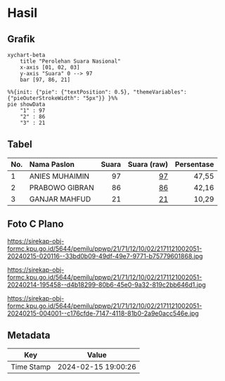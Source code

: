 # Hasil

## Grafik

```mermaid
xychart-beta
    title "Perolehan Suara Nasional"
    x-axis [01, 02, 03]
    y-axis "Suara" 0 --> 97
    bar [97, 86, 21]
```

```mermaid
%%{init: {"pie": {"textPosition": 0.5}, "themeVariables": {"pieOuterStrokeWidth": "5px"}} }%%
pie showData
    "1" : 97
    "2" : 86
    "3" : 21
```

## Tabel

| No. | Nama Paslon    | Suara | Suara (raw) | Persentase |
|:--- |:-------------- | -----:| -----------:| ----------:|
| 1   | ANIES MUHAIMIN | 97    | [97][p-1]   | 47,55      |
| 2   | PRABOWO GIBRAN | 86    | [86][p-2]   | 42,16      |
| 3   | GANJAR MAHFUD  | 21    | [21][p-3]   | 10,29      |


[p-1]: https://github.com/gigit-pemilu/pemilu-2024/blob/main/pilpres/hitung-suara/sub/21-kepulauan-riau/sub/71-kota-batam/sub/12-batu-aji/sub/1002-buliang/sub/051-tps/sub/paslon-1.txt
[p-2]: https://github.com/gigit-pemilu/pemilu-2024/blob/main/pilpres/hitung-suara/sub/21-kepulauan-riau/sub/71-kota-batam/sub/12-batu-aji/sub/1002-buliang/sub/051-tps/sub/paslon-2.txt
[p-3]: https://github.com/gigit-pemilu/pemilu-2024/blob/main/pilpres/hitung-suara/sub/21-kepulauan-riau/sub/71-kota-batam/sub/12-batu-aji/sub/1002-buliang/sub/051-tps/sub/paslon-3.txt

## Foto C Plano

https://sirekap-obj-formc.kpu.go.id/5644/pemilu/ppwp/21/71/12/10/02/2171121002051-20240215-020116--33bd0b09-49df-49e7-9771-b75779601868.jpg

https://sirekap-obj-formc.kpu.go.id/5644/pemilu/ppwp/21/71/12/10/02/2171121002051-20240214-195458--d4b18299-80b6-45e0-9a32-819c2bb646d1.jpg

https://sirekap-obj-formc.kpu.go.id/5644/pemilu/ppwp/21/71/12/10/02/2171121002051-20240215-004001--c176cfde-7147-4118-81b0-2a9e0acc546e.jpg


## Metadata

| Key        | Value               |
| ---------- | ------------------- |
| Time Stamp | 2024-02-15 19:00:26 |



